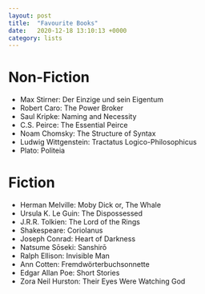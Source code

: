 ```yaml
---
layout: post
title:  "Favourite Books"
date:   2020-12-18 13:10:13 +0000
category: lists
---
```


# Non-Fiction
- Max Stirner: Der Einzige und sein Eigentum
- Robert Caro: The Power Broker
- Saul Kripke: Naming and Necessity
- C.S. Peirce: The Essential Peirce
- Noam Chomsky: The Structure of Syntax
- Ludwig Wittgenstein: Tractatus Logico-Philosophicus
- Plato: Politeia

# Fiction
- Herman Melville: Moby Dick or, The Whale
- Ursula K. Le Guin: The Dispossessed
- J.R.R. Tolkien: The Lord of the Rings
- Shakespeare: Coriolanus
- Joseph Conrad: Heart of Darkness
- Natsume Sōseki: Sanshirō
- Ralph Ellison: Invisible Man
- Ann Cotten: Fremdwörterbuchsonnette
- Edgar Allan Poe: Short Stories
- Zora Neil Hurston: Their Eyes Were Watching God
